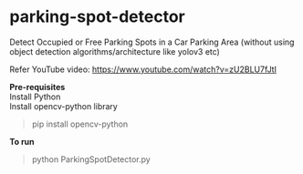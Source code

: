 # parking-spot-detector
Detect Occupied or Free Parking Spots in a Car Parking Area (without using object detection algorithms/architecture like yolov3 etc) <br>

Refer YouTube video: https://www.youtube.com/watch?v=zU2BLU7fJtI 

**Pre-requisites**<br>
Install Python<br>
Install opencv-python library<br>
> pip install opencv-python

**To run**
> python ParkingSpotDetector.py
